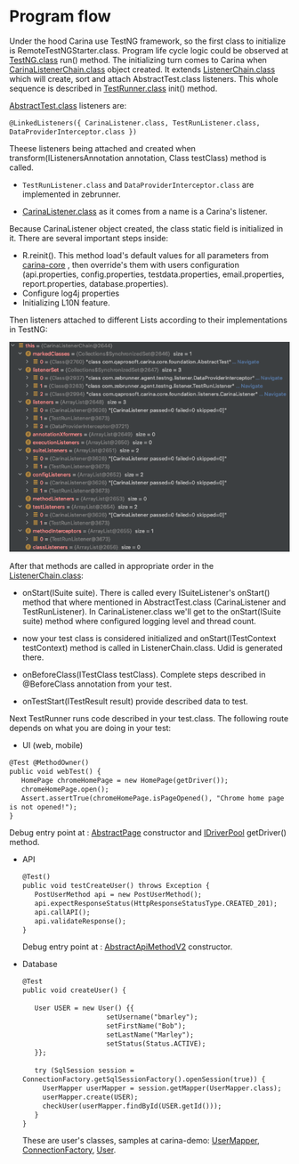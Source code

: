 # Program flow

Under the hood Carina use TestNG framework, so the first class to initialize is RemoteTestNGStarter.class. Program life cycle logic could be observed at [TestNG.class](https://github.com/cbeust/testng/blob/master/src/main/java/org/testng/TestNG.java) run() method.
The initializing turn comes to Carina when [CarinaListenerChain.class](https://github.com/qaprosoft/carina/blob/master/carina-core/src/main/java/com/qaprosoft/carina/core/foundation/listeners/CarinaListenerChain.java) object created.
It extends [ListenerChain.class](http://javadox.com/com.nordstrom.tools/testng-foundation/1.10.0/com/nordstrom/automation/testng/package-summary.html)
which will create, sort and attach AbstractTest.class listeners. This whole sequence is described in [TestRunner.class](https://github.com/cbeust/testng/blob/master/src/main/java/org/testng/TestRunner.java) init() method.

[AbstractTest.class](https://github.com/qaprosoft/carina/blob/master/carina-core/src/main/java/com/qaprosoft/carina/core/foundation/AbstractTest.java) listeners are:
```
@LinkedListeners({ CarinaListener.class, TestRunListener.class, DataProviderInterceptor.class })
```

Theese listeners being attached and created when transform(IListenersAnnotation annotation, Class testClass) method is called.
* `TestRunListener.class` and `DataProviderInterceptor.class` are implemented in zebrunner. 

* [CarinaListener.class](https://github.com/qaprosoft/carina/blob/master/carina-core/src/main/java/com/qaprosoft/carina/core/foundation/listeners/CarinaListener.java)
as it comes from a name is a Carina's listener.

Because CarinaListener object created, the class static field is initialized in it. There are several important steps inside:

* R.reinit(). This method load's default values for all parameters from [carina-core](https://github.com/qaprosoft/carina/blob/master/carina-core/src/main/resources)
   , then override's them with users configuration (api.properties, config.properties, testdata.properties, email.properties, report.properties, database.properties).
* Configure log4j properties 
* Initializing L10N feature.

Then listeners attached to different Lists according to their implementations in TestNG:

![Report link](../img/debug_entry_point1.png)

After that methods are called in appropriate order in the [ListenerChain.class](http://javadox.com/com.nordstrom.tools/testng-foundation/1.10.0/com/nordstrom/automation/testng/package-summary.html):

* onStart(ISuite suite). There is called every ISuiteListener's onStart() method that where
mentioned in AbstractTest.class (CarinaListener and TestRunListener). In CarinaListener.class we'll get to the onStart(ISuite suite) method where configured
logging level and thread count.

* now your test class is considered initialized and onStart(ITestContext testContext) method is called in ListenerChain.class. Udid is generated there.

* onBeforeClass(ITestClass testClass). Complete steps described in @BeforeClass annotation from your test.

* onTestStart(ITestResult result) provide described data to test.

Next TestRunner runs code described in your test.class. The following route depends on what you are doing in your test:

   * UI (web, mobile)
   ```
   @Test @MethodOwner()
   public void webTest() {
      HomePage chromeHomePage = new HomePage(getDriver());
      chromeHomePage.open();
      Assert.assertTrue(chromeHomePage.isPageOpened(), "Chrome home page is not opened!"); 
   } 
   ```
   Debug entry point at :
[AbstractPage](https://github.com/qaprosoft/carina/blob/master/carina-webdriver/src/main/java/com/qaprosoft/carina/core/gui/AbstractPage.java)
   constructor and 
[IDriverPool](https://github.com/qaprosoft/carina/blob/master/carina-webdriver/src/main/java/com/qaprosoft/carina/core/foundation/webdriver/IDriverPool.java)
   getDriver() method.
   

* API

   ```
   @Test()
   public void testCreateUser() throws Exception {
      PostUserMethod api = new PostUserMethod();
      api.expectResponseStatus(HttpResponseStatusType.CREATED_201);
      api.callAPI();
      api.validateResponse();
   }
   ```
   
   Debug entry point at :
   [AbstractApiMethodV2](https://github.com/qaprosoft/carina/blob/master/carina-api/src/main/java/com/qaprosoft/carina/core/foundation/api/AbstractApiMethodV2.java)
   constructor.


* Database
   
   ```
   @Test
   public void createUser() {

      User USER = new User() {{
                        setUsername("bmarley");
                        setFirstName("Bob");
                        setLastName("Marley");
                        setStatus(Status.ACTIVE);
      }};

      try (SqlSession session = ConnectionFactory.getSqlSessionFactory().openSession(true)) {
        UserMapper userMapper = session.getMapper(UserMapper.class);
        userMapper.create(USER);
        checkUser(userMapper.findById(USER.getId()));
      }
   }
   ```   
   
   These are user's classes, samples at carina-demo:
   [UserMapper](https://github.com/qaprosoft/carina-demo/blob/master/src/main/java/com/qaprosoft/carina/demo/db/mappers/UserMapper.java), 
   [ConnectionFactory](https://github.com/qaprosoft/carina-demo/blob/master/src/main/java/com/qaprosoft/carina/demo/utils/ConnectionFactory.java),
   [User](https://github.com/qaprosoft/carina-demo/blob/master/src/main/java/com/qaprosoft/carina/demo/db/models/User.java).
